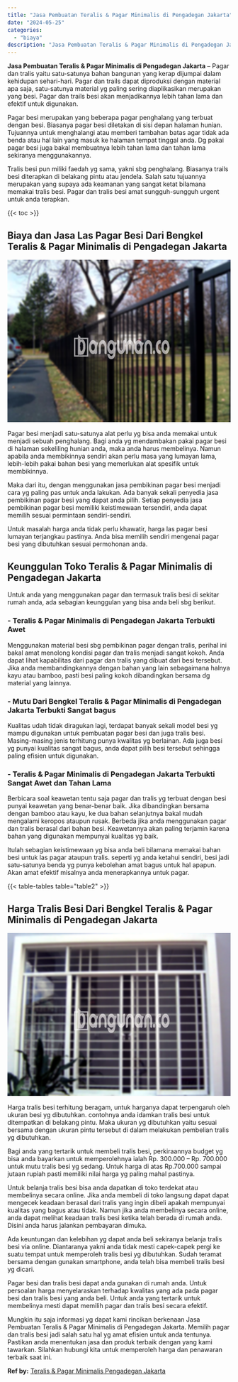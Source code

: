 ```yaml
---
title: "Jasa Pembuatan Teralis & Pagar Minimalis di Pengadegan Jakarta"
date: "2024-05-25"
categories: 
  - "biaya"
description: "Jasa Pembuatan Teralis & Pagar Minimalis di Pengadegan Jakarta. Mungkin itu saja informasi yg dapat kami rincikan berkenaan Jasa Pembuatan Teralis & Pagar Mi..."
---
```


**Jasa Pembuatan Teralis & Pagar Minimalis di Pengadegan Jakarta** – Pagar dan tralis yaitu satu-satunya bahan bangunan yang kerap dijumpai dalam kehidupan sehari-hari. Pagar dan trails dapat diproduksi dengan material apa saja, satu-satunya material yg paling sering diaplikasikan merupakan yang besi. Pagar dan trails besi akan menjadikannya lebih tahan lama dan efektif untuk digunakan.

Pagar besi merupakan yang beberapa pagar penghalang yang terbuat dengan besi. Biasanya pagar besi diletakan di sisi depan halaman hunian. Tujuannya untuk menghalangi atau memberi tambahan batas agar tidak ada benda atau hal lain yang masuk ke halaman tempat tinggal anda. Dg pakai pagar besi juga bakal membuatnya lebih tahan lama dan tahan lama sekiranya menggunakannya.

Tralis besi pun miliki faedah yg sama, yakni sbg penghalang. Biasanya trails besi diterapkan di belakang pintu atau jendela. Salah satu tujuannya merupakan yang supaya ada keamanan yang sangat ketat bilamana memakai tralis besi. Pagar dan tralis besi amat sungguh-sungguh urgent untuk anda terapkan.

{{< toc >}}

## Biaya dan Jasa Las Pagar Besi Dari Bengkel Teralis & Pagar Minimalis di Pengadegan Jakarta

![Jasa Pembuatan Teralis & Pagar Minimalis di Pengadegan Jakarta](/images/pagar-minimalis-murah-50.png)

Pagar besi menjadi satu-satunya alat perlu yg bisa anda memakai untuk menjadi sebuah penghalang. Bagi anda yg mendambakan pakai pagar besi di halaman sekeliling hunian anda, maka anda harus membelinya. Namun apabila anda membikinnya sendiri akan perlu masa yang lumayan lama, lebih-lebih pakai bahan besi yang memerlukan alat spesifik untuk membikinnya.

Maka dari itu, dengan menggunakan jasa pembikinan pagar besi menjadi cara yg paling pas untuk anda lakukan. Ada banyak sekali penyedia jasa pembikinan pagar besi yang dapat anda pilih. Setiap penyedia jasa pembikinan pagar besi memiliki keistimewaan tersendiri, anda dapat memilih sesuai permintaan sendiri-sendiri.

Untuk masalah harga anda tidak perlu khawatir, harga las pagar besi lumayan terjangkau pastinya. Anda bisa memilih sendiri mengenai pagar besi yang dibutuhkan sesuai permohonan anda.

## Keunggulan Toko Teralis & Pagar Minimalis di Pengadegan Jakarta

Untuk anda yang menggunakan pagar dan termasuk tralis besi di sekitar rumah anda, ada sebagian keunggulan yang bisa anda beli sbg berikut.

### \- Teralis & Pagar Minimalis di Pengadegan Jakarta Terbukti Awet

Menggunakan material besi sbg pembikinan pagar dengan tralis, perihal ini bakal amat menolong kondisi pagar dan tralis menjadi sangat kokoh. Anda dapat lihat kapabilitas dari pagar dan tralis yang dibuat dari besi tersebut. Jika anda membandingkannya dengan bahan yang lain sebagaimana halnya kayu atau bamboo, pasti besi paling kokoh dibandingkan bersama dg material yang lainnya.

### \- Mutu Dari Bengkel Teralis & Pagar Minimalis di Pengadegan Jakarta Terbukti Sangat bagus

Kualitas udah tidak diragukan lagi, terdapat banyak sekali model besi yg mampu digunakan untuk pembuatan pagar besi dan juga tralis besi. Masing-masing jenis terhitung punya kwalitas yg berlainan. Ada juga besi yg punyai kualitas sangat bagus, anda dapat pilih besi tersebut sehingga paling efisien untuk digunakan.

### \- Teralis & Pagar Minimalis di Pengadegan Jakarta Terbukti Sangat Awet dan Tahan Lama

Berbicara soal keawetan tentu saja pagar dan tralis yg terbuat dengan besi punyai keawetan yang benar-benar baik. Jika dibandingkan bersama dengan bamboo atau kayu, ke dua bahan selanjutnya bakal mudah mengalami keropos ataupun rusak. Berbeda jika anda menggunakan pagar dan tralis berasal dari bahan besi. Keawetannya akan paling terjamin karena bahan yang digunakan mempunyai kualitas yg baik.

Itulah sebagian keistimewaan yg bisa anda beli bilamana memakai bahan besi untuk las pagar ataupun tralis. seperti yg anda ketahui sendiri, besi jadi satu-satunya benda yg punya kebolehan amat bagus untuk hal apapun. Akan amat efektif misalnya anda menerapkannya untuk pagar.

{{< table-tables table="table2" >}}

## Harga Tralis Besi Dari Bengkel Teralis & Pagar Minimalis di Pengadegan Jakarta

![Jasa Pembuatan Teralis & Pagar Minimalis di Pengadegan Jakarta](/images/teralis-minimalis-murah-10.png)

Harga tralis besi terhitung beragam, untuk harganya dapat terpengaruh oleh ukuran besi yg dibutuhkan. contohnya anda idamkan tralis besi untuk ditempatkan di belakang pintu. Maka ukuran yg dibutuhkan yaitu sesuai bersama dengan ukuran pintu tersebut di dalam melakukan pembelian tralis yg dibutuhkan.

Bagi anda yang tertarik untuk membeli tralis besi, perkiraannya budget yg bisa anda bayarkan untuk memperolehnya ialah Rp. 300.000 – Rp. 700.000 untuk mutu tralis besi yg sedang. Untuk harga di atas Rp.700.000 sampai jutaan rupiah pasti memiliki nilai harga yg paling mahal pastinya.

Untuk belanja tralis besi bisa anda dapatkan di toko terdekat atau membelinya secara online. Jika anda membeli di toko langsung dapat dapat mengecek keadaan berasal dari tralis yang ingin dibeli apakah mempunyai kualitas yang bagus atau tidak. Namun jika anda membelinya secara online, anda dapat melihat keadaan tralis besi ketika telah berada di rumah anda. Disini anda harus jalankan pembayaran dimuka.

Ada keuntungan dan kelebihan yg dapat anda beli sekiranya belanja tralis besi via online. Diantaranya yakni anda tidak mesti capek-capek pergi ke suatu tempat untuk memperoleh tralis besi yg dibutuhkan. Sudah teramat bersama dengan gunakan smartphone, anda telah bisa membeli tralis besi yg dicari.

Pagar besi dan tralis besi dapat anda gunakan di rumah anda. Untuk persoalan harga menyelaraskan terhadap kwalitas yang ada pada pagar besi dan tralis besi yang anda beli. Untuk anda yang tertarik untuk membelinya mesti dapat memilih pagar dan tralis besi secara efektif.

Mungkin itu saja informasi yg dapat kami rincikan berkenaan Jasa Pembuatan Teralis & Pagar Minimalis di Pengadegan Jakarta. Memilih pagar dan tralis besi jadi salah satu hal yg amat efisien untuk anda tentunya. Pastikan anda menentukan jasa dan produk terbaik dengan yang kami tawarkan. Silahkan hubungi kita untuk memperoleh harga dan penawaran terbaik saat ini.

**Ref by:** [Teralis & Pagar Minimalis Pengadegan Jakarta](https://id.wikipedia.org/wiki/Teralis)
